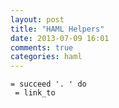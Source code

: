 ```yaml
---
layout: post
title: "HAML Helpers"
date: 2013-07-09 16:01
comments: true
categories: haml
---
```

``` haml
= succeed '. ' do
 = link_to
```
